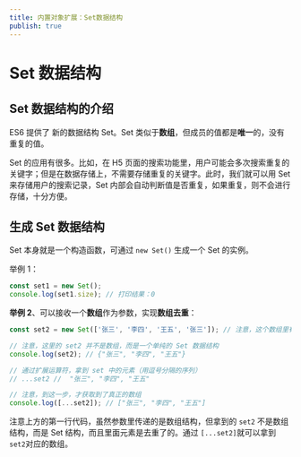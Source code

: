 ```yaml
---
title: 内置对象扩展：Set数据结构
publish: true
---
```


<ArticleTopAd></ArticleTopAd>

# Set 数据结构

## Set 数据结构的介绍

ES6 提供了 新的数据结构 Set。Set 类似于**数组**，但成员的值都是**唯一**的，没有重复的值。

Set 的应用有很多。比如，在 H5 页面的搜索功能里，用户可能会多次搜索重复的关键字；但是在数据存储上，不需要存储重复的关键字。此时，我们就可以用 Set 来存储用户的搜索记录，Set 内部会自动判断值是否重复，如果重复，则不会进行存储，十分方便。

## 生成 Set 数据结构

Set 本身就是一个构造函数，可通过 `new Set()` 生成一个 Set 的实例。

举例 1：

```js
const set1 = new Set();
console.log(set1.size); // 打印结果：0
```

**举例 2**、可以接收一个**数组**作为参数，实现**数组去重**：

```js
const set2 = new Set(['张三', '李四', '王五', '张三']); // 注意，这个数组里有重复的值

// 注意，这里的 set2 并不是数组，而是一个单纯的 Set 数据结构
console.log(set2); // {"张三", "李四", "王五"}

// 通过扩展运算符，拿到 set 中的元素（用逗号分隔的序列）
// ...set2 //  "张三", "李四", "王五"

// 注意，到这一步，才获取到了真正的数组
console.log([...set2]); // ["张三", "李四", "王五"]
```

注意上方的第一行代码，虽然参数里传递的是数组结构，但拿到的 `set2` 不是数组结构，而是 Set 结构，而且里面元素是去重了的。通过 `[...set2]`就可以拿到`set2`对应的数组。